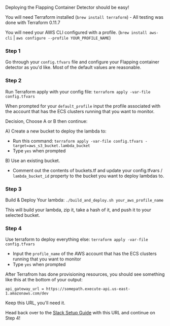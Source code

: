 Deploying the Flapping Container Detector should be easy!

You will need Terraform installed (`brew install terraform`) - All testing was done with Terraform 0.11.7

You will need your AWS CLI configured with a profile. (`brew install aws-cli` | `aws configure --profile YOUR_PROFILE_NAME`)

### Step 1
Go through your `config.tfvars` file and configure your Flapping container detector as you'd like. Most of the default
values are reasonable.


### Step 2

Run Terraform apply with your config file: `terraform apply -var-file config.tfvars`

When prompted for your `default_profile` input the profile associated with the account that has the ECS clusters running
that you want to monitor.

Decision, Choose A or B then continue:

A) Create a new bucket to deploy the lambda to:
- Run this command: `terraform apply -var-file config.tfvars -target=aws_s3_bucket.lambda_bucket`
- Type `yes` when prompted
 
B) Use an existing bucket.
- Comment out the contents of buckets.tf and update your config.tfvars / `lambda_bucket_id` property to the bucket you want to deploy lambdas to.
    
### Step 3 

Build & Deploy Your lambda: `./build_and_deploy.sh your_aws_profile_name`

This will build your lambda, zip it, take a hash of it, and push it to your selected bucket.

### Step 4 

Use terraform to deploy everything else: `terraform apply -var-file config.tfvars`
- Input the `profile_name` of the AWS account that has the ECS clusters running that you want to monitor
- Type `yes` when prompted

After Terrafrom has done provisioning resources, you should see something like this at the bottom of your output:

`api_gateway_url = https://somepath.execute-api.us-east-1.amazonaws.com/dev`

Keep this URL, you'll need it.

Head back over to the [Slack Setup Guide](slack_app_setup.md#step-4-configure-your-api-callback-endpoint "Slack App Setup") with this URL and continue on Step 4!